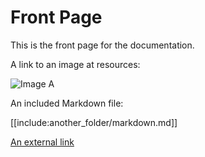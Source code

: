 # Front Page

This is the front page for the documentation.

A link to an image at resources:

![Image A](media://another_folder/image_a.jpg)

An included Markdown file:

[[include:another_folder/markdown.md]]

[An external link](https://mapbox.com)
